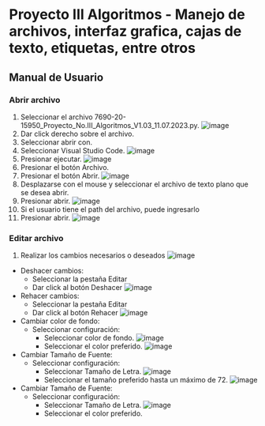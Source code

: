 # Proyecto III Algoritmos - Manejo de archivos, interfaz grafica, cajas de texto, etiquetas, entre otros
## Manual de Usuario

### Abrir archivo
1. Seleccionar el archivo 7690-20-15950_Proyecto_No.III_Algoritmos_V1.03_11.07.2023.py.
 ![image](https://github.com/nelssant/Proyecto_No.III/assets/143784580/100fb96f-21f3-424f-b469-47b89d49835e)
2. Dar click derecho sobre el archivo.
3. Seleccionar abrir con.
4. Seleccionar Visual Studio Code.
![image](https://github.com/nelssant/Proyecto_No.III/assets/143784580/f586cae3-f247-4b44-9563-b6242230e880)
5. Presionar ejecutar.
![image](https://github.com/nelssant/Proyecto_No.III/assets/143784580/12c49a2e-c87b-4b97-b431-419069aae03a)
6. Presionar el botón Archivo.
7. Presionar el botón Abrir.
![image](https://github.com/nelssant/Proyecto_No.III/assets/143784580/e8dddc9c-d590-49e1-8115-a838a0b6963f)
8. Desplazarse con el mouse y seleccionar el archivo de texto plano que se desea abrir.
9. Presionar abrir.
![image](https://github.com/nelssant/Proyecto_No.III/assets/143784580/25b612f2-b5e5-4db9-a60e-77daab086c67)
10. Si el usuario tiene el path del archivo, puede ingresarlo
11. Presionar abrir.
![image](https://github.com/nelssant/Proyecto_No.III/assets/143784580/464a6bd9-9140-46ed-8be8-9ddadd1c2c17)

### Editar archivo
1. Realizar los cambios necesarios o deseados
![image](https://github.com/nelssant/Proyecto_No.III/assets/143784580/90edb9bc-fb7b-4fc7-bbd7-7e2863a419ca)
- Deshacer cambios:
    - Seleccionar la pestaña Editar
    - Dar click al botón Deshacer
 ![image](https://github.com/nelssant/Proyecto_No.III/assets/143784580/d352ac72-dfb3-462f-ba6b-32080593d24e)
- Rehacer cambios:
    - Seleccionar la pestaña Editar
    - Dar click al botón Rehacer
  ![image](https://github.com/nelssant/Proyecto_No.III/assets/143784580/29ef496f-d0d9-4c57-8278-d9d2e2d2211d)
- Cambiar color de fondo:
     - Seleccionar configuración:
          - Seleccionar color de fondo.
 ![image](https://github.com/nelssant/Proyecto_No.III/assets/143784580/764b7bd5-361f-48f5-b99c-519eaa944bed)
          - Seleccionar el color preferido.
  ![image](https://github.com/nelssant/Proyecto_No.III/assets/143784580/bc14b353-c29e-45e9-8af4-68e920678a82)
- Cambiar Tamaño de Fuente:
     - Seleccionar configuración:
          - Seleccionar Tamaño de Letra.
  ![image](https://github.com/nelssant/Proyecto_No.III/assets/143784580/3326537e-6891-45e4-a330-99fbb51bd38b)
          - Seleccionar el tamaño preferido hasta un máximo de 72.
  ![image](https://github.com/nelssant/Proyecto_No.III/assets/143784580/d7faa1ec-ed39-46ab-8f74-9ae977a923b6)
- Cambiar Tamaño de Fuente:
     - Seleccionar configuración:
          - Seleccionar Tamaño de Letra.
  ![image](https://github.com/nelssant/Proyecto_No.III/assets/143784580/3326537e-6891-45e4-a330-99fbb51bd38b)
          - Seleccionar el color preferido.
   
  
